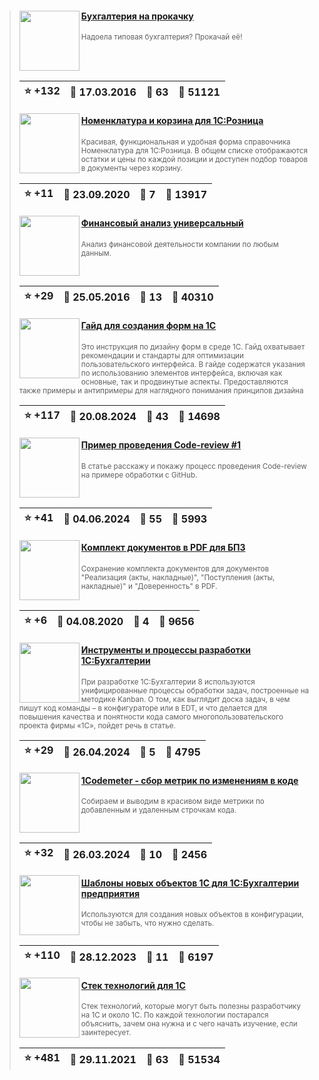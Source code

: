 ﻿<div id="infostart_posts">


> <img src="https://infostart.ru/upload/iblock/111/Логотип.png?7d14f53a-374b-4863-b4b5-497477619c80" width="96" align="left"> 
> <h4 style="color: white;"><a href="https://infostart.ru/public/484461/">Бухгалтерия на прокачку</a></h4>
> <small>Надоела типовая бухгалтерия? Прокачай её!</small>  
> <br clear="left">
>
> | :star: +132 |  :calendar: 17.03.2016 |  :speech_balloon: 63 |  :eyes: 51121 |
>  |-|-|-|-|  
> <img src="https://infostart.ru/upload/iblock/8bb/8bba1b70640eca7e2c77d5d162a08fcb.png?ad7b50b7-567e-414d-9913-cecce617320e" width="96" align="left"> 
> <h4 style="color: white;"><a href="https://infostart.ru/public/1275763/">Номенклатура и корзина для 1С:Розница</a></h4>
> <small>Красивая, функциональная и удобная форма справочника Номенклатура для 1С:Розница. В общем списке отображаются остатки и цены по каждой позиции и доступен подбор товаров в документы через корзину.</small>  
> <br clear="left">
>
> | :star: +11 |  :calendar: 23.09.2020 |  :speech_balloon: 7 |  :eyes: 13917 |
>  |-|-|-|-|  
> <img src="https://infostart.ru/upload/iblock/7e5/Логотип.jpg?275a521a-7a27-4d87-a264-8e61afa83a36" width="96" align="left"> 
> <h4 style="color: white;"><a href="https://infostart.ru/public/526537/">Финансовый анализ универсальный</a></h4>
> <small>Анализ финансовой деятельности компании по любым данным.</small>  
> <br clear="left">
>
> | :star: +29 |  :calendar: 25.05.2016 |  :speech_balloon: 13 |  :eyes: 40310 |
>  |-|-|-|-|  
> <img src="https://infostart.ru/upload/iblock/a5e/a5e951cb219a5aa127bb25681b0a2ea4.png?c55ecfc3-0411-4aa0-951f-e38bc5e7d393" width="96" align="left"> 
> <h4 style="color: white;"><a href="https://infostart.ru/public/2167324/">Гайд для создания форм на 1С</a></h4>
> <small>Это инструкция по дизайну форм в среде 1С. Гайд охватывает рекомендации и стандарты для оптимизации пользовательского интерфейса. В гайде содержатся указания по использованию элементов интерфейса, включая как основные, так и продвинутые аспекты. Предоставляются также примеры и антипримеры для наглядного понимания принципов дизайна</small>  
> <br clear="left">
>
> | :star: +117 |  :calendar: 20.08.2024 |  :speech_balloon: 43 |  :eyes: 14698 |
>  |-|-|-|-|  
> <img src="https://infostart.ru/upload/iblock/e1c/e1c638ff4552ded7bebe0abbe110a97a.png?8f08deb6-a944-4e6a-81c8-4365743eef1f" width="96" align="left"> 
> <h4 style="color: white;"><a href="https://infostart.ru/public/2119477/">Пример проведения Code-review #1</a></h4>
> <small>В статье расскажу и покажу процесс проведения Code-review на примере обработки с GitHub.</small>  
> <br clear="left">
>
> | :star: +41 |  :calendar: 04.06.2024 |  :speech_balloon: 55 |  :eyes: 5993 |
>  |-|-|-|-|  
> <img src="https://infostart.ru/upload/iblock/6a8/6a8cea0cbd1689535a5eea451756122e.png?23eb5575-9345-4370-8f45-472ca4d2045f" width="96" align="left"> 
> <h4 style="color: white;"><a href="https://infostart.ru/public/1266460/">Комплект документов в PDF для БП3</a></h4>
> <small>Сохранение комплекта документов для документов &quot;Реализация (акты, накладные)&quot;, &quot;Поступления (акты, накладные)&quot; и &quot;Доверенность&quot; в PDF.</small>  
> <br clear="left">
>
> | :star: +6 |  :calendar: 04.08.2020 |  :speech_balloon: 4 |  :eyes: 9656 |
>  |-|-|-|-|  
> <img src="https://infostart.ru/upload/iblock/058/05880ba131b325c82b9de34e84a7c37d.jpg?197aaa1f-8627-44d2-917a-9ae67baa5537" width="96" align="left"> 
> <h4 style="color: white;"><a href="https://infostart.ru/public/2097867/">Инструменты и процессы разработки 1С:Бухгалтерии</a></h4>
> <small>При разработке 1С:Бухгалтерии 8 используются унифицированные процессы обработки задач, построенные на методике Kanban. О том, как выглядит доска задач, в чем пишут код команды – в конфигураторе или в EDT, и что делается для повышения качества и понятности кода самого многопользовательского проекта фирмы «1С», пойдет речь в статье.</small>  
> <br clear="left">
>
> | :star: +29 |  :calendar: 26.04.2024 |  :speech_balloon: 5 |  :eyes: 4795 |
>  |-|-|-|-|  
> <img src="https://infostart.ru/upload/iblock/1ad/1adc447398bcca043ac26a614c284022.png?f870445a-d40f-4725-8319-ab9611ddf67d" width="96" align="left"> 
> <h4 style="color: white;"><a href="https://infostart.ru/public/2071624/">1Codemeter - cбор метрик по изменениям в коде</a></h4>
> <small>Собираем и выводим в красивом виде метрики по добавленным и удаленным строчкам кода.</small>  
> <br clear="left">
>
> | :star: +32 |  :calendar: 26.03.2024 |  :speech_balloon: 10 |  :eyes: 2456 |
>  |-|-|-|-|  
> <img src="https://infostart.ru/upload/iblock/785/785b3dd1347d7c785315cddadea84afe.JPG?5e391864-14f8-488c-9112-0a2bccefe21f" width="96" align="left"> 
> <h4 style="color: white;"><a href="https://infostart.ru/public/2008914/">Шаблоны новых объектов 1С для 1С:Бухгалтерии предприятия</a></h4>
> <small>Используются для создания новых объектов в конфигурации, чтобы не забыть, что нужно сделать.</small>  
> <br clear="left">
>
> | :star: +110 |  :calendar: 28.12.2023 |  :speech_balloon: 11 |  :eyes: 6197 |
>  |-|-|-|-|  
> <img src="https://infostart.ru/upload/iblock/885/885dd42f1131047e3aa69e9527424424.png?d91d8f8b-21ee-4748-85d6-b70007de534e" width="96" align="left"> 
> <h4 style="color: white;"><a href="https://infostart.ru/public/1558366/">Стек технологий для 1С</a></h4>
> <small>Стек технологий, которые могут быть полезны разработчику на 1С и около 1С. По каждой технологии постарался объяснить, зачем она нужна и с чего начать изучение, если заинтересует.</small>  
> <br clear="left">
>
> | :star: +481 |  :calendar: 29.11.2021 |  :speech_balloon: 63 |  :eyes: 51534 |
>  |-|-|-|-|  
</div>
